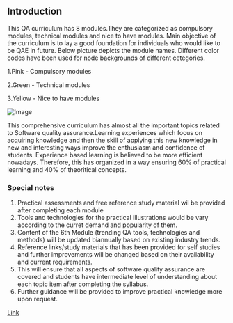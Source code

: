 ## Introduction
This QA curriculum has 8 modules.They are categorized as compulsory modules, technical modules and nice to have modules. Main objective of the curriculum is to lay a good foundation for individuals who would like to be QAE in future. Below picture depicts the module names. Different color codes have been used for node backgrounds of different cetegories.

1.Pink  - Compulsory modules

2.Green  - Technical modules

3.Yellow  - Nice to have modules


![Image](https://user-images.githubusercontent.com/96818549/147656984-1f5ba2ee-2123-40d5-ab43-4cb3bf5d0c27.png)

This comprehensive curriculum has almost all the important topics related to Software quality assurance.Learning experiences
which focus on acquiring knowledge and then the skill of applying this new knowledge in new and interesting ways improve the 
enthusiasm and confidence of students. Experience based learning is believed to be more efficient nowadays. Therefore, this 
has organized in a way ensuring 60% of practical learning and 40% of theoritical concepts.

### Special notes
1. Practical assessments and free reference study material wil be provided after completing each module
2. Tools and technologies for the practical illustrations would be vary according to the curret demand and popularity of them.
3. Content of the 6th Module (trending QA tools, technologies and methods) will be updated biannually based on existing industry trends.
4. Reference links/study materials that has been provided for self studies and further improvements will be changed based on their
   availability and current requirements.
5. This will ensure that all aspects of software quality assurance are covered and students have intermediate level of 
   understanding about each topic item after completing the syllabus.
6. Further guidance will be provided to improve practical knowledge more upon request.  



[Link](url)
